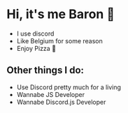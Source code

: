 # Hi, it's me Baron 👋

- I use discord
- Like Belgium for some reason 
- Enjoy Pizza 🍕

## Other things I do:

- Use Discord pretty much for a living
- Wannabe JS Developer
- Wannabe Discord.js Developer
